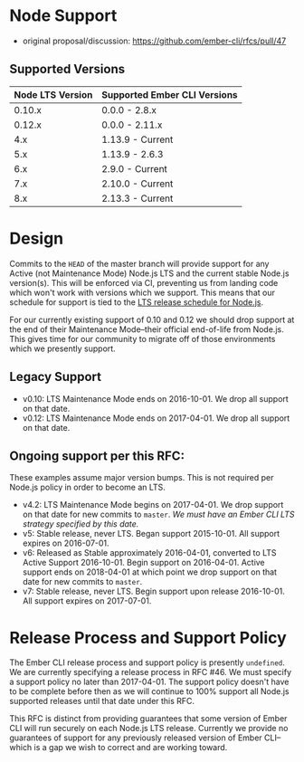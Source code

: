 # Node Support

* original proposal/discussion: https://github.com/ember-cli/rfcs/pull/47

## Supported Versions

| Node LTS Version | Supported Ember CLI Versions |
|------------------|------------------------------|
| 0.10.x           | 0.0.0 - 2.8.x                |
| 0.12.x           | 0.0.0 - 2.11.x               |
| 4.x              | 1.13.9 - Current             |
| 5.x              | 1.13.9 - 2.6.3               |
| 6.x              | 2.9.0 - Current              |
| 7.x              | 2.10.0 - Current             |
| 8.x              | 2.13.3 - Current             |

# Design

Commits to the `HEAD` of the master branch will provide support for any Active
(not Maintenance Mode) Node.js LTS and the current stable Node.js version(s).
This will be enforced via CI, preventing us from landing code which won't work
with versions which we support. This means that our schedule for support is
tied to the [LTS release schedule for
Node.js](https://github.com/nodejs/LTS#lts_schedule).

For our currently existing support of 0.10 and 0.12 we should drop support at
the end of their Maintenance Mode–their official end-of-life from Node.js. This
gives time for our community to migrate off of those environments which we
presently support.

## Legacy Support

* v0.10: LTS Maintenance Mode ends on 2016-10-01. We drop all support on that date.
* v0.12: LTS Maintenance Mode ends on 2017-04-01. We drop all support on that date.

## Ongoing support per this RFC:

These examples assume major version bumps. This is not required per Node.js
policy in order to become an LTS.

* v4.2: LTS Maintenance Mode begins on 2017-04-01. We drop support on that date
  for new commits to `master`. _We must have an Ember CLI LTS strategy
    specified by this date._
* v5: Stable release, never LTS. Began support 2015-10-01. All support expires
  on 2016-07-01.
* v6: Released as Stable approximately 2016-04-01, converted to LTS Active
  Support 2016-10-01. Begin support on 2016-04-01. Active support ends on
  2018-04-01 at which point we drop support on that date for new commits to
  `master`.
* v7: Stable release, never LTS. Begin support upon release 2016-10-01. All
  support expires on 2017-07-01.

# Release Process and Support Policy

The Ember CLI release process and support policy is presently `undefined`. We
are currently specifying a release process in RFC #46. We must specify a
support policy no later than 2017-04-01. The support policy doesn't have to be
complete before then as we will continue to 100% support all Node.js supported
releases until that date under this RFC.

This RFC is distinct from providing guarantees that some version of Ember CLI
will run securely on each Node.js LTS release. Currently we provide no
guarantees of support for any previously released version of Ember CLI–which is
a gap we wish to correct and are working toward.

